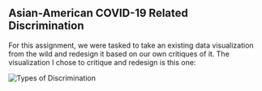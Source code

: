 ## Asian-American COVID-19 Related Discrimination 

For this assignment, we were tasked to take an existing data visualization from the wild and redesign it based on our own critiques of it. The visualization I chose to critique and redesign is this one:

![Types of Discrimination](https://i.imgur.com/nB6VsDw.png) 
